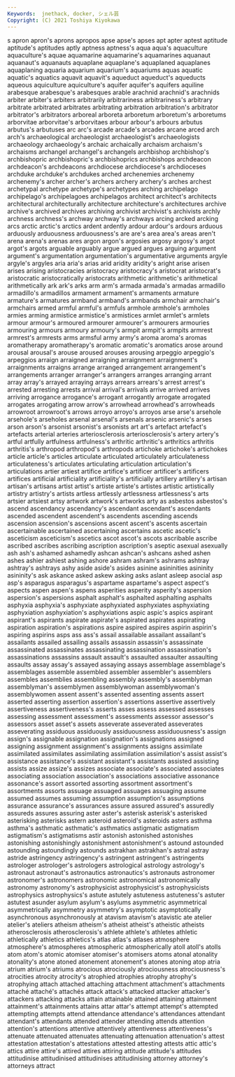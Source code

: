 ```yaml
---
Keywords:  jnethack, docker, シェル芸
Copyright: (C) 2021 Toshiya Kiyokawa
---
```

s apron apron's aprons apropos apse apse's apses apt
apter aptest aptitude aptitude's aptitudes aptly aptness aptness's aqua aqua's
aquaculture aquaculture's aquae aquamarine aquamarine's aquamarines aquanaut aquanaut's aquanauts aquaplane
aquaplane's aquaplaned aquaplanes aquaplaning aquaria aquarium aquarium's aquariums aquas aquatic
aquatic's aquatics aquavit aquavit's aqueduct aqueduct's aqueducts aqueous aquiculture aquiculture's
aquifer aquifer's aquifers aquiline arabesque arabesque's arabesques arable arachnid arachnid's
arachnids arbiter arbiter's arbiters arbitrarily arbitrariness arbitrariness's arbitrary arbitrate arbitrated
arbitrates arbitrating arbitration arbitration's arbitrator arbitrator's arbitrators arboreal arboreta arboretum
arboretum's arboretums arborvitae arborvitae's arborvitaes arbour arbour's arbours arbutus arbutus's
arbutuses arc arc's arcade arcade's arcades arcane arced arch arch's
archaeological archaeologist archaeologist's archaeologists archaeology archaeology's archaic archaically archaism archaism's
archaisms archangel archangel's archangels archbishop archbishop's archbishopric archbishopric's archbishoprics archbishops
archdeacon archdeacon's archdeacons archdiocese archdiocese's archdioceses archduke archduke's archdukes arched
archenemies archenemy archenemy's archer archer's archers archery archery's arches archest
archetypal archetype archetype's archetypes arching archipelago archipelago's archipelagoes archipelagos architect
architect's architects architectural architecturally architecture architecture's architectures archive archive's archived
archives archiving archivist archivist's archivists archly archness archness's archway archway's
archways arcing arcked arcking arcs arctic arctic's arctics ardent ardently
ardour ardour's ardours arduous arduously arduousness arduousness's are are's area
area's areas aren't arena arena's arenas ares argon argon's argosies
argosy argosy's argot argot's argots arguable arguably argue argued argues
arguing argument argument's argumentation argumentation's argumentative arguments argyle argyle's argyles
aria aria's arias arid aridity aridity's aright arise arisen arises
arising aristocracies aristocracy aristocracy's aristocrat aristocrat's aristocratic aristocratically aristocrats arithmetic
arithmetic's arithmetical arithmetically ark ark's arks arm arm's armada armada's
armadas armadillo armadillo's armadillos armament armament's armaments armature armature's armatures
armband armband's armbands armchair armchair's armchairs armed armful armful's armfuls
armhole armhole's armholes armies arming armistice armistice's armistices armlet armlet's
armlets armour armour's armoured armourer armourer's armourers armouries armouring armours
armoury armoury's armpit armpit's armpits armrest armrest's armrests arms armsful
army army's aroma aroma's aromas aromatherapy aromatherapy's aromatic aromatic's aromatics
arose around arousal arousal's arouse aroused arouses arousing arpeggio arpeggio's
arpeggios arraign arraigned arraigning arraignment arraignment's arraignments arraigns arrange arranged
arrangement arrangement's arrangements arranger arranger's arrangers arranges arranging arrant array
array's arrayed arraying arrays arrears arrears's arrest arrest's arrested arresting
arrests arrival arrival's arrivals arrive arrived arrives arriving arrogance arrogance's
arrogant arrogantly arrogate arrogated arrogates arrogating arrow arrow's arrowhead arrowhead's
arrowheads arrowroot arrowroot's arrows arroyo arroyo's arroyos arse arse's arsehole
arsehole's arseholes arsenal arsenal's arsenals arsenic arsenic's arses arson arson's
arsonist arsonist's arsonists art art's artefact artefact's artefacts arterial arteries
arteriosclerosis arteriosclerosis's artery artery's artful artfully artfulness artfulness's arthritic arthritic's
arthritics arthritis arthritis's arthropod arthropod's arthropods artichoke artichoke's artichokes article
article's articles articulate articulated articulately articulateness articulateness's articulates articulating articulation
articulation's articulations artier artiest artifice artifice's artificer artificer's artificers artifices
artificial artificiality artificiality's artificially artillery artillery's artisan artisan's artisans artist
artist's artiste artiste's artistes artistic artistically artistry artistry's artists artless
artlessly artlessness artlessness's arts artsier artsiest artsy artwork artwork's artworks
arty as asbestos asbestos's ascend ascendancy ascendancy's ascendant ascendant's ascendants
ascended ascendent ascendent's ascendents ascending ascends ascension ascension's ascensions ascent
ascent's ascents ascertain ascertainable ascertained ascertaining ascertains ascetic ascetic's asceticism
asceticism's ascetics ascot ascot's ascots ascribable ascribe ascribed ascribes ascribing
ascription ascription's aseptic asexual asexually ash ash's ashamed ashamedly ashcan
ashcan's ashcans ashed ashen ashes ashier ashiest ashing ashore ashram
ashram's ashrams ashtray ashtray's ashtrays ashy aside aside's asides asinine
asininities asininity asininity's ask askance asked askew asking asks aslant
asleep asocial asp asp's asparagus asparagus's aspartame aspartame's aspect aspect's
aspects aspen aspen's aspens asperities asperity asperity's aspersion aspersion's aspersions
asphalt asphalt's asphalted asphalting asphalts asphyxia asphyxia's asphyxiate asphyxiated asphyxiates
asphyxiating asphyxiation asphyxiation's asphyxiations aspic aspic's aspics aspirant aspirant's aspirants
aspirate aspirate's aspirated aspirates aspirating aspiration aspiration's aspirations aspire aspired
aspires aspirin aspirin's aspiring aspirins asps ass ass's assail assailable
assailant assailant's assailants assailed assailing assails assassin assassin's assassinate assassinated
assassinates assassinating assassination assassination's assassinations assassins assault assault's assaulted assaulter
assaulting assaults assay assay's assayed assaying assays assemblage assemblage's assemblages
assemble assembled assembler assembler's assemblers assembles assemblies assembling assembly assembly's
assemblyman assemblyman's assemblymen assemblywoman assemblywoman's assemblywomen assent assent's assented assenting
assents assert asserted asserting assertion assertion's assertions assertive assertively assertiveness
assertiveness's asserts asses assess assessed assesses assessing assessment assessment's assessments
assessor assessor's assessors asset asset's assets asseverate asseverated asseverates asseverating
assiduous assiduously assiduousness assiduousness's assign assign's assignable assignation assignation's assignations
assigned assigning assignment assignment's assignments assigns assimilate assimilated assimilates assimilating
assimilation assimilation's assist assist's assistance assistance's assistant assistant's assistants assisted
assisting assists assize assize's assizes associate associate's associated associates associating
association association's associations associative assonance assonance's assort assorted assorting assortment
assortment's assortments assorts assuage assuaged assuages assuaging assume assumed assumes
assuming assumption assumption's assumptions assurance assurance's assurances assure assured assured's
assuredly assureds assures assuring aster aster's asterisk asterisk's asterisked asterisking
asterisks astern asteroid asteroid's asteroids asters asthma asthma's asthmatic asthmatic's
asthmatics astigmatic astigmatism astigmatism's astigmatisms astir astonish astonished astonishes astonishing
astonishingly astonishment astonishment's astound astounded astounding astoundingly astounds astrakhan astrakhan's
astral astray astride astringency astringency's astringent astringent's astringents astrologer astrologer's
astrologers astrological astrology astrology's astronaut astronaut's astronautics astronautics's astronauts astronomer
astronomer's astronomers astronomic astronomical astronomically astronomy astronomy's astrophysicist astrophysicist's astrophysicists
astrophysics astrophysics's astute astutely astuteness astuteness's astuter astutest asunder asylum
asylum's asylums asymmetric asymmetrical asymmetrically asymmetry asymmetry's asymptotic asymptotically asynchronous
asynchronously at atavism atavism's atavistic ate atelier atelier's ateliers atheism
atheism's atheist atheist's atheistic atheists atherosclerosis atherosclerosis's athlete athlete's athletes
athletic athletically athletics athletics's atlas atlas's atlases atmosphere atmosphere's atmospheres
atmospheric atmospherically atoll atoll's atolls atom atom's atomic atomiser atomiser's
atomisers atoms atonal atonality atonality's atone atoned atonement atonement's atones
atoning atop atria atrium atrium's atriums atrocious atrociously atrociousness atrociousness's
atrocities atrocity atrocity's atrophied atrophies atrophy atrophy's atrophying attach attached
attaching attachment attachment's attachments attaché attaché's attachés attack attack's attacked
attacker attacker's attackers attacking attacks attain attainable attained attaining attainment
attainment's attainments attains attar attar's attempt attempt's attempted attempting attempts
attend attendance attendance's attendances attendant attendant's attendants attended attender attending
attends attention attention's attentions attentive attentively attentiveness attentiveness's attenuate attenuated
attenuates attenuating attenuation attenuation's attest attestation attestation's attestations attested attesting
attests attic attic's attics attire attire's attired attires attiring attitude
attitude's attitudes attitudinise attitudinised attitudinises attitudinising attorney attorney's attorneys attract

